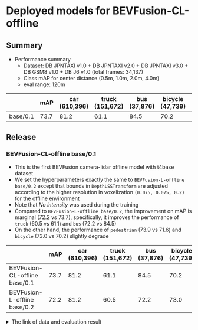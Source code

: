 # Deployed models for BEVFusion-CL-offline
## Summary

- Performance summary
  - Dataset: DB JPNTAXI v1.0 + DB JPNTAXI v2.0 + DB JPNTAXI v3.0 + DB GSM8 v1.0 + DB J6 v1.0 (total frames: 34,137)
  - Class mAP for center distance (0.5m, 1.0m, 2.0m, 4.0m)
  - eval range: 120m

|          | mAP  | car <br> (610,396) | truck <br> (151,672) | bus <br> (37,876) | bicycle <br> (47,739) | pedestrian <br> (367,200) |
| -------- | ---- | ------------------ | -------------------- | ----------------- | --------------------- | ------------------------- |
| base/0.1 | 73.7 | 81.2               | 61.1                 | 84.5              | 70.2                  | 71.6                      |

## Release
### BEVFusion-CL-offline base/0.1

- This is the first BEVFusion camera-lidar offline model with t4base dataset
- We set the hyperparameters exactly the same to `BEVFusion-L-offline base/0.2` except that bounds in `DepthLSSTransform` are adjusted according to the higher resolution in voxelization `(0.075, 0.075, 0.2)` for the offline environment
- Note that *No intensity* was used during the training
- Compared to `BEVFusion-L-offline base/0.2`, the improvement on mAP is marginal (72.2 vs 73.7), specifically, it improves the performance of `truck` (60.5 vs 61.1) and `bus` (72.2 vs 84.5)
- On the other hand, the performance of `pedestrian` (73.9 vs 71.6) and `bicycle` (73.0 vs 70.2) slightly degrade

|                               | mAP  | car <br> (610,396) | truck <br> (151,672) | bus <br> (37,876) | bicycle <br> (47,739) | pedestrian <br> (367,200) |
| ----------------------------- | ---- | ------------------ | -------------------- | ----------------- | --------------------- | ------------------------- |
| BEVFusion-CL-offline base/0.1 | 73.7 | 81.2               | 61.1                 | 84.5              | 70.2                  | 71.6                      |
| BEVFusion-L-offline base/0.2  | 72.2 | 81.2               | 60.5                 | 72.2              | 73.0                  | 73.9                      |

<details>
<summary> The link of data and evaluation result </summary>

- model
  - DB JPNTAXI v3.0 version: https://github.com/tier4/autoware-ml/blob/707908ec2b36fffad2b08e418a5ddfb29f84cb98/autoware_ml/configs/detection3d/dataset/t4dataset/database_v1_3.yaml
  - Training dataset: DB JPNTAXI v1.0 + DB JPNTAXI v2.0 + DB JPNTAXI v3.0 + DB GSM8 v1.0 + DB J6 v1.0 (total frames: 34,137)
  - Eval dataset: DB JPNTAXI v1.0 + DB JPNTAXI v2.0 + DB JPNTAXI v3.0 + DB GSM8 v1.0 + DB J6 v1.0 (total frames: 62)
  - [Config file path](https://github.com/tier4/autoware-ml/blob/24b93f3d2f1d649c2fb53b4425afd68102f367ec/projects/BEVFusion/configs/t4dataset/bevfusion_camera_lidar_voxel_second_secfpn_2xb2_t4offline_no_intensity.py)
  - Training results [Google drive (for internal)](https://drive.google.com/drive/folders/1F5ztzuDMfAqolAtvDXPX8dKgfPyEBwj7?usp=drive_link)
  - Training results [model-zoo]
    - [config.py](https://download.autoware-ml-model-zoo.tier4.jp/autoware-ml/models/bevfusion/bevfusion-cl-offline/t4base/v0.1/bevfusion_camera_lidar_voxel_second_secfpn_2xb2_t4offline_no_intensity.py)
    - [logs.zip](https://download.autoware-ml-model-zoo.tier4.jp/autoware-ml/models/bevfusion/bevfusion-cl-offline/t4base/v0.1/logs.zip)
    - [checkpoint.pth](https://download.autoware-ml-model-zoo.tier4.jp/autoware-ml/models/bevfusion/bevfusion-cl-offline/t4base/v0.1/epoch_30.pth)


  - train time: NVIDIA A100 80GB * 2 * 30 epochs = 4 days
  - Total mAP to test dataset (eval range = 120m): 0.737
  - Best epoch: epoch_30.pth

| class_name | Count  | mAP  | AP@0.5m | AP@1.0m | AP@2.0m | AP@4.0m |
| ---------- | ------ | ---- | ------- | ------- | ------- | ------- |
| car        | 41,133 | 81.2 | 68.5    | 82.0    | 86.6    | 87.9    |
| truck      | 8,890  | 61.1 | 33.4    | 59.3    | 72.6    | 79.0    |
| bus        | 3,275  | 84.5 | 73.5    | 84.6    | 88.8    | 91.3    |
| bicycle    | 3,635  | 70.2 | 68.3    | 70.4    | 70.7    | 71.4    |
| pedestrian | 25,981 | 71.6 | 68.0    | 70.1    | 72.6    | 75.5    |

</details>
